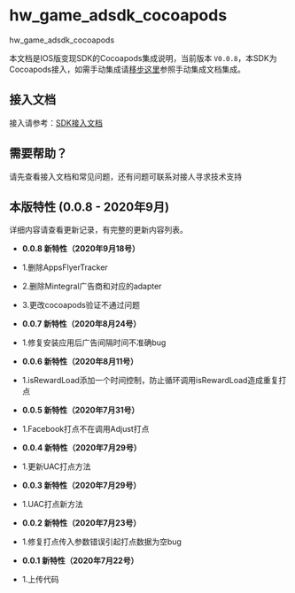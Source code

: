 # hw_game_adsdk_cocoapods
hw_game_adsdk_cocoapods

本文档是IOS版变现SDK的Cocoapods集成说明，当前版本 `V0.0.8`，本SDK为Cocoapods接入，如需手动集成请[移步这里](https://github.com/artwl/hwsdk_ios)参照手动集成文档集成。

## 接入文档

接入请参考：[SDK接入文档](https://github.com/hellowdgame/hw_game_adsdk_cocoapods/wiki/%E6%8E%A5%E5%85%A5%E8%AF%B4%E6%98%8E)

## 需要帮助？

请先查看接入文档和常见问题，还有问题可联系对接人寻求技术支持

## 本版特性 (0.0.8 - 2020年9月)

详细内容请查看更新记录，有完整的更新内容列表。
- **0.0.8 新特性（2020年9月18号）**
- 1.删除AppsFlyerTracker
- 2.删除Mintegral广告商和对应的adapter
- 3.更改cocoapods验证不通过问题
- **0.0.7 新特性（2020年8月24号）**
- 1.修复安装应用后广告间隔时间不准确bug
- **0.0.6 新特性（2020年8月11号）**
- 1.isRewardLoad添加一个时间控制，防止循环调用isRewardLoad造成重复打点
- **0.0.5 新特性（2020年7月31号）**
- 1.Facebook打点不在调用Adjust打点
- **0.0.4 新特性（2020年7月29号）**
- 1.更新UAC打点方法

- **0.0.3 新特性（2020年7月29号）**
- 1.UAC打点新方法

- **0.0.2 新特性（2020年7月23号）**
 - 1.修复打点传入参数错误引起打点数据为空bug
 
- **0.0.1 新特性（2020年7月22号）**
 - 1.上传代码
